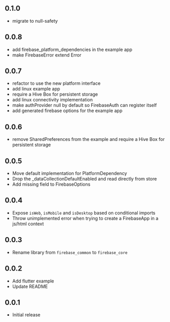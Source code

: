 ## 0.1.0
- migrate to null-safety

## 0.0.8

- add firebase_platform_dependencies in the example app
- make FirebaseError extend Error

## 0.0.7

- refactor to use the new platform interface
- add linux example app
- require a Hive Box for persistent storage
- add linux connectivity implementation
- make authProvider null by default so FirebaseAuth can register itself
- add generated firebase options for the example app

## 0.0.6

- remove SharedPreferences from the example and require a Hive Box for persistent storage

## 0.0.5

- Move default implementation for PlatformDependency
- Drop the _dataCollectionDefaultEnabled and read directly from store
- Add missing field to FirebaseOptions

## 0.0.4

- Expose `isWeb`, `isMobile` and `isDesktop` based on conditional imports
- Throw unimplemented error when trying to create a FirebaseApp in a js/html context

## 0.0.3

- Rename library from `firebase_common` to `firebase_core`

## 0.0.2

- Add flutter example
- Update README

## 0.0.1

- Initial release